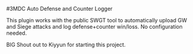 #3MDC Auto Defense and Counter Logger

This plugin works with the public SWGT tool to automatically upload GW and Siege attacks and log defense+counter win/loss. No configuration needed.

BIG Shout out to Kiyyun for starting this project.